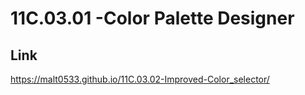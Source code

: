 # 11C.03.01 -Color Palette Designer

## Link

https://malt0533.github.io/11C.03.02-Improved-Color_selector/

